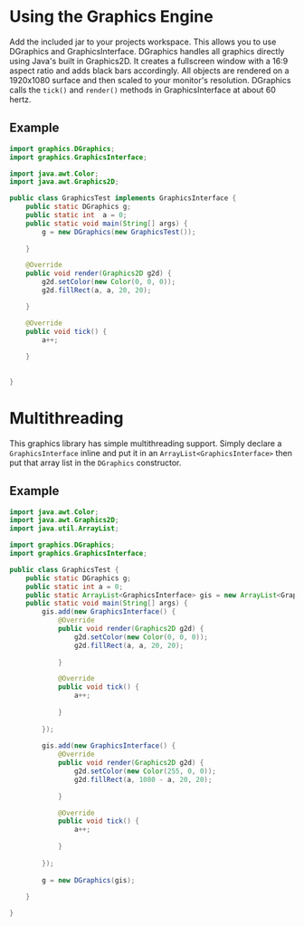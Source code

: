 # Using the Graphics Engine
Add the included jar to your projects workspace. This allows you to use DGraphics and GraphicsInterface. DGraphics handles all graphics directly using Java's built in Graphics2D. It creates a fullscreen window with a 16:9 aspect ratio and adds black bars accordingly. All objects are rendered on a 1920x1080 surface and then scaled to your monitor's resolution. DGraphics calls the `tick()` and `render()` methods in GraphicsInterface at about 60 hertz.

## Example
```java
import graphics.DGraphics;
import graphics.GraphicsInterface;

import java.awt.Color;
import java.awt.Graphics2D;

public class GraphicsTest implements GraphicsInterface {
	public static DGraphics g;
	public static int  a = 0;
	public static void main(String[] args) {
		g = new DGraphics(new GraphicsTest());
		
	}

	@Override
	public void render(Graphics2D g2d) {
		g2d.setColor(new Color(0, 0, 0));
		g2d.fillRect(a, a, 20, 20);

	}

	@Override
	public void tick() {
		a++;
		
	}
	
	
}
```

# Multithreading
This graphics library has simple multithreading support. Simply declare a `GraphicsInterface` inline and put it in an `ArrayList<GraphicsInterface>` then put that array list in the `DGraphics` constructor.

## Example
```java
import java.awt.Color;
import java.awt.Graphics2D;
import java.util.ArrayList;

import graphics.DGraphics;
import graphics.GraphicsInterface;

public class GraphicsTest {
	public static DGraphics g;
	public static int a = 0;
	public static ArrayList<GraphicsInterface> gis = new ArrayList<GraphicsInterface>();
	public static void main(String[] args) {
		gis.add(new GraphicsInterface() {
			@Override
			public void render(Graphics2D g2d) {
				g2d.setColor(new Color(0, 0, 0));
				g2d.fillRect(a, a, 20, 20);
				
			}

			@Override
			public void tick() {
				a++;
				
			}
			
		});
		
		gis.add(new GraphicsInterface() {
			@Override
			public void render(Graphics2D g2d) {
				g2d.setColor(new Color(255, 0, 0));
				g2d.fillRect(a, 1080 - a, 20, 20);
				
			}

			@Override
			public void tick() {
				a++;
				
			}
			
		});
		
		g = new DGraphics(gis);
		
	}

}
```

